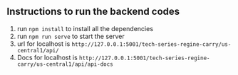 ## Instructions to run the backend codes
1. run `npm install` to install all the dependencies
2. run `npm run serve` to start the server
3. url for localhost is `http://127.0.0.1:5001/tech-series-regine-carry/us-central1/api/`
4. Docs for localhost is `http://127.0.0.1:5001/tech-series-regine-carry/us-central1/api/api-docs`